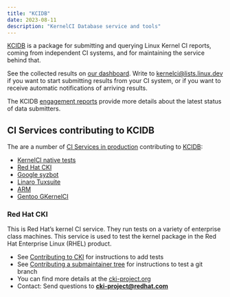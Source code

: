 ```yaml
---
title: "KCIDB"
date: 2023-08-11
description: "KernelCI Database service and tools"
---
```


[KCIDB](https://github.com/kernelci/kcidb) is a package for submitting and
querying Linux Kernel CI reports, coming from independent CI systems, and for
maintaining the service behind that.

See the collected results on [our dashboard](https://kcidb.kernelci.org/).
Write to [kernelci@lists.linux.dev](mailto:kernelci@lists.linux.dev) if you
want to start submitting results from your CI system, or if you want to
receive automatic notifications of arriving results.

The KCIDB [engagement
reports](https://groups.io/g/kernelci/search?q=%23KCIDB&ct=1) provide more
details about the latest status of data submitters.

## CI Services contributing to KCIDB

The are a number of [CI Services in
production](https://github.com/orgs/kernelci/projects/16) contributing to
[KCIDB](https://kcidb.kernelci.org):

* [KernelCI native tests](https://linux.kernelci.org/job/)
* [Red Hat CKI](https://cki-project.org/)
* [Google syzbot](https://syzkaller.appspot.com/)
* [Linaro Tuxsuite](https://tuxsuite.com/)
* [ARM](https://arm.com)
* [Gentoo GKernelCI](https://github.com/GKernelCI/GBuildbot)

### Red Hat CKI

This is Red Hat’s kernel CI service.  They run tests on a variety of
enterprise class machines.  This service is used to test the kernel package
in the Red Hat Enterprise Linux (RHEL) product.

* See [Contributing to
  CKI](https://cki-project.org/docs/test-maintainers/onboarding/) for
  instructions to add tests
* See [Contributing a submaintainer
  tree](https://cki-project.org/docs/user_docs/onboarding/) for instructions to
  test a git branch
* You can find more details at the [cki-project.org](https://cki-project.org)
* Contact: Send questions to **cki-project@redhat.com**
